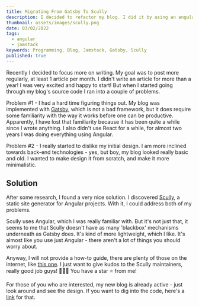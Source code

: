 ```yaml
---
title: Migrating From Gatsby To Scully
description: I decided to refactor my blog. I did it by using an angular-based jamstack framework - Scully
thumbnail: assets/images/scully.png
date: 03/02/2022
tags:
  - angular
  - jamstack
keywords: Programming, Blog, Jamstack, Gatsby, Scully
published: true
---
```


Recently I decided to focus more on writing. My goal was to post more
regularly, at least 1 article per month. I didn't write an article for
more than a year! I was very excited and happy to start! But when I
started going through my blog's source code I ran into a couple of problems.

Problem #1 - I had a hard time figuring things out. My blog was implemented
with [Gatsby](https://www.gatsbyjs.com/), which is not a bad framework, but it
does require some familiarity with the way it works before one can be
productive. Apparently, I have lost that familiarity because it has been
quite a while since I wrote anything. I also didn't use React for a while, for
almost two years I was doing everything using Angular.

Problem #2 - I really started to dislike my initial design. I am more inclined
towards back-end technologies - yes, but boy, my blog looked really basic and
old. I wanted to make design it from scratch, and make it more minimalistic.

## Solution

After some research, I found a very nice solution. I discovered
[Scully](https://scully.io/), a static site generator for Angular projects.
With it, I could address both of my problems.

Scully uses Angular, which I was really familiar with. But it's not just that,
it seems to me that Scully doesn't have as many 'blackbox' mechanisms
underneath as Gatsby does. It's kind of more lightweight, which I like.
It's almost like you use just Angular - there aren't a lot of things you should
worry about.

Anyway, I will not provide a how-to guide, there are plenty of those on the
internet, like [this one](https://blog.bitsrc.io/scully-the-first-static-site-generator-for-angular-1600ead0b8e1).
I just want to give kudos to the Scully maintainers, really good job
guys! 👏👏👏 You have a star ⭐️ from me!

For those of you who are interested, my new blog is already active - just
look around and see the design. If you want to dig into the code, here's a [link](https://github.com/DarkMannn/darkmannn-blog) for that.
